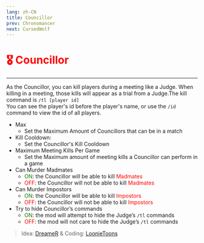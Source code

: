 ```yaml
---
lang: zh-CN
title: Councillor
prev: Chronomancer
next: CursedWolf
---
```


# <font color=red>🎖️ <b>Councillor</b></font> <Badge text="Killing" type="tip" vertical="middle"/>

***

As the Councillor, you can kill players during a meeting like a Judge. When killing in a meeting, those kills will appear as a trial from a Judge.The kill command is `/tl [player id]` <br> You can see the player's id before the player's name, or use the `/id` command to view the id of all players.

- Max
  - Set the Maximum Amount of Councillors that can be in a match
- Kill Cooldown:
  - Set the Councillor's Kill Cooldown
- Maximum Meeting Kills Per Game
  - Set the Maximum amount of meeting kills a Councillor can perform in a game
- Can Murder Madmates
  - <font color=green>ON</font>: the Councillor will be able to kill <font color=red>Madmates</font>
  - <font color=red>OFF</font>: the Councillor will not be able to kill <font color=red>Madmates</font>
- Can Murder Impostors
  - <font color=green>ON</font>: the Councillor will be able to kill <font color=red>Impostors</font>
  - <font color=red>OFF</font>: the Councillor will not be able to kill <font color=red>Impostors</font>
- Try to hide Councillor’s commands
  - <font color=green>ON</font>: the mod will attempt to hide the Judge’s `/tl` commands
  - <font color=red>OFF</font>: the mod will not care to hide the Judge’s `/tl` commands

> Idea: [DreameR](#) & Coding: [LoonieToons](https://github.com/Loonie-Toons)
